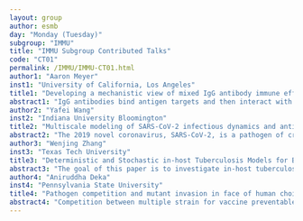 ```yaml
---
layout: group
author: esmb
day: "Monday (Tuesday)"
subgroup: "IMMU"
title: "IMMU Subgroup Contributed Talks"
code: "CT01"
permalink: /IMMU/IMMU-CT01.html
author1: "Aaron Meyer"
inst1: "University of California, Los Angeles"
title1: "Developing a mechanistic view of mixed IgG antibody immune effector responses"
abstract1: "IgG antibodies bind antigen targets and then interact with Fcγ receptors (FcγR) on effector cells to direct cellular responses. Effector responses involve multiple cell types and processes (e.g., cytokines, phagocytosis) making it a systems-level challenge to precisely engineer these responses. We previously showed a multivalent binding model could accurately predict in vitro binding to synthetic complexes and in vivo anti-tumor antibody response.Here, we extend this work to predict the binding and immune response to complexes with combinations of Fc domains using a multivalent, multi-receptor, and multi-ligand model. We first validated the accuracy of this model through binding experiments using synthetic IgG mixtures. Applying this model, we could predict the effector-elicited target depletion of individual IgG and their combinations in mouse models of both ITP and melanoma. Our model correctly inferred that Kupffer cells are essential for platelet depletion in ITP, and specifically identified a FcγRIIBhigh subpopulation with outsized importance. Exploring the predicted effects of IgG combinations, we develop a framework for drug additivity. IgG synergy cannot occur with antibodies of identical antigen binding but antagonism is widespread through Fc receptor competition. These results demonstrate a suite of capabilities to more precisely engineer antibodies."
author2: "Yafei Wang"
inst2: "Indiana University Bloomington"
title2: "Multiscale modeling of SARS-CoV-2 infectious dynamics and antiviral drugs intervention"
abstract2: "The 2019 novel coronavirus, SARS-CoV-2, is a pathogen of critical significance to international public health. Antiviral drugs and vaccines are currently under development and test to address this pandemic. However, the knowledge of dynamics of viral endocytosis, replication, single-cell response and pharmacodynamics is still limited. Therefore, the establishment of such dynamics is very urgent for understanding how SARS-CoV-2 infectious spread and finding an optimal therapeutic strategy. More importantly, this pandemic will likely not be the last one as new pathogens emergency, so we may be able to reuse the dynamics for faster response to another pandemic in the future. In this talk, we will present our work on multiscale modeling of SARS-CoV-2 infectious spread and antiviral drugs intervention (through an agent-based modeling approach-PhysiCell). This work is an extension of a multi-institution, multi-disciplinary coalition of over 40 mathematical biologists, immunologists, virologists, pharmacologists, and others to build a comprehensive multiscale model of SARS-CoV-2 infection dynamics and immune response. The model of this work can be run on a cloud-hosted platform at: https://nanohub.org/resources/virion2pbpd."
author3: "Wenjing Zhang"
inst3: "Texas Tech University"
title3: "Deterministic and Stochastic in-host Tuberculosis Models for Bacterium-directed and Host-directed Therapy Combination"
abstract3: "The goal of this paper is to investigate in-host tuberculosis models to provide insights into therapy development. Focusing on therapy-targeting parameters, the parameter regions for different disease outcomes are identified from an established ODE model. Interestingly, the ODE model also demonstrates that the immune responses can both benefit and impede disease progression, which depend on the number of bacteria engulfed and released by macrophages. We then develop two Ito SDE models, which consider demographic variations at the cellular level only and  environmental variations during therapies along with demographic variations. The SDE model with demographic variation suggests that stochastic fluctuations at the cellular level have significant influences on (1) the T-cell population in all parameter regions, (2) the bacterial population  when parameters locate in the region with multiple disease outcomes, and (3) the uninfected macrophage population in parameter region representing active disease. Further, considering environmental variations from therapies, the second SDE model suggests that disease progression is more likely to be inhibited if therapies (1) can have fast return rates and (2) are able to bring parameter values into the disease clearance regions."
author4: "Aniruddha Deka"
inst4: "Pennsylvania State University"
title4: "Pathogen competition and mutant invasion in face of human choice in vaccination:"
abstract4: "Competition between multiple strain for vaccine preventable diseases often leads to exclusion of some pathogens, while it may influence the invasion of an emerging mutant in the population. Previous studies have shown that basic reproductive numbers among multiple strains are sufficient to predict which strains will invade a population. But human vaccination decision plays crucial role in shaping the type of strain that will invade or persist or get eliminated. Humans adapt to changing behavior or virulence of strains and for highly transmissible strains, they vaccinate at a faster rate due to higher perceived severity from the diseases. This on the other-hand gives scope for mutant strains to invade new number of susceptible in the population. In our study, we have coupled game dynamic model of vaccination choice and compartmental disease transmission model of two-strains to explore invasion, extinction and persistence of a mutant in the population which have a lower reproduction rate than the resident one. We illustrate that higher perceived strain severity and lower perceived vaccine efficacy are necessary conditions for persistence of a mutant strain. Numerically we explore these invasion and persistence analyses under asymmetric cross-protective immunity of these strains."
---
```

